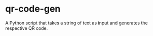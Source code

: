 # qr-code-gen
 A Python script that takes a string of text as input and generates the respective QR code.
